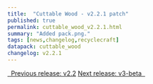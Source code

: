 ```yaml
---
title:  "Cuttable Wood - v2.2.1 patch"
published: true
permalink: cuttable_wood_v2.2.1.html
summary: "Added pack.png."
tags: [news,changelog,recyclecraft]
datapack: cuttable_wood
changelog: v2.2.1
---
```


<div class="btn-group">
    <a href="cuttable_wood_v2.2.html" role="button" class="btn btn-primary"><i class="fa fa-caret-left"></i>&nbsp; Previous release: v2.2</a>
    <a href="cuttable_wood_v3-beta.html" role="button" class="btn btn-primary">Next release: v3-beta &nbsp;<i class="fa fa-caret-right"></i></a>
</div>
